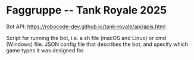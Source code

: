 # Faggruppe -- Tank Royale 2025 

Bot API: https://robocode-dev.github.io/tank-royale/api/apis.html

Script for running the bot, i.e. a sh file (macOS and Linux) or cmd (Windows) file.
JSON config file that describes the bot, and specify which game types it was designed for.

